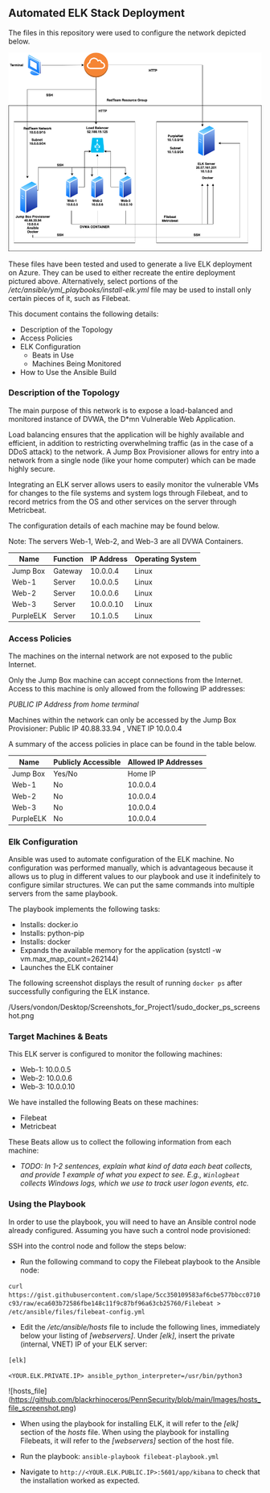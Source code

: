 

## Automated ELK Stack Deployment

The files in this repository were used to configure the network depicted below.


![ELK Diagram](https://github.com/blackrhinoceros/PennSecurity/blob/main/Diagrams/ELK2.png)


These files have been tested and used to generate a live ELK deployment on Azure. They can be used to either recreate the entire deployment pictured above. Alternatively, select portions of the _/etc/ansible/yml_playbooks/install-elk.yml_  file may be used to install only certain pieces of it, such as Filebeat.


This document contains the following details:
- Description of the Topology
- Access Policies
- ELK Configuration
  - Beats in Use
  - Machines Being Monitored
- How to Use the Ansible Build


### Description of the Topology

The main purpose of this network is to expose a load-balanced and monitored instance of DVWA, the D*mn Vulnerable Web Application.

Load balancing ensures that the application will be highly available and efficient, in addition to restricting overwhelming traffic (as in the case of a DDoS attack) to the network. A Jump Box Provisioner allows for entry into a network from a single node (like your home computer) which can be made highly secure.

Integrating an ELK server allows users to easily monitor the vulnerable VMs for changes to the file systems and system logs through Filebeat, and to record metrics from the OS and other services on the server through Metricbeat.

The configuration details of each machine may be found below.

Note: The servers Web-1, Web-2, and Web-3 are all DVWA Containers.

| Name          | Function | IP Address | Operating System |
|---------------|----------|------------|------------------|
| Jump Box      | Gateway  | 10.0.0.4   | Linux            |
| Web-1         | Server   | 10.0.0.5   | Linux            |
| Web-2         | Server   | 10.0.0.6   | Linux            |
| Web-3         | Server   | 10.0.0.10  | Linux            |
| PurpleELK     | Server   | 10.1.0.5   | Linux            |



### Access Policies

The machines on the internal network are not exposed to the public Internet. 

Only the Jump Box machine can accept connections from the Internet. Access to this machine is only allowed from the following IP addresses:

_PUBLIC IP Address from home terminal_

Machines within the network can only be accessed by the Jump Box Provisioner: Public IP 40.88.33.94 , VNET IP 10.0.0.4

A summary of the access policies in place can be found in the table below.

| Name       | Publicly Accessible | Allowed IP Addresses |
|------------|---------------------|----------------------|
| Jump Box   | Yes/No              | Home IP              |
| Web-1      | No                  | 10.0.0.4             |
| Web-2      | No                  | 10.0.0.4             |
| Web-3      | No                  | 10.0.0.4             |
| PurpleELK  | No                  | 10.0.0.4             |



### Elk Configuration

Ansible was used to automate configuration of the ELK machine. No configuration was performed manually, which is advantageous because it allows us to plug in different values to our playbook and use it indefinitely to configure similar structures. We can put the same commands into multiple servers from the same playbook.

The playbook implements the following tasks:

* Installs: docker.io
* Installs: python-pip
* Installs: docker
* Expands the available memory for the application (systctl -w vm.max_map_count=262144)
* Launches the ELK container


The following screenshot displays the result of running `docker ps` after successfully configuring the ELK instance.

/Users/vondon/Desktop/Screenshots_for_Project1/sudo_docker_ps_screenshot.png



### Target Machines & Beats
This ELK server is configured to monitor the following machines:

* Web-1: 10.0.0.5
* Web-2: 10.0.0.6
* Web-3: 10.0.0.10

We have installed the following Beats on these machines:

* Filebeat
* Metricbeat


These Beats allow us to collect the following information from each machine:
- _TODO: In 1-2 sentences, explain what kind of data each beat collects, and provide 1 example of what you expect to see. E.g., `Winlogbeat` collects Windows logs, which we use to track user logon events, etc._

### Using the Playbook
In order to use the playbook, you will need to have an Ansible control node already configured. Assuming you have such a control node provisioned: 

SSH into the control node and follow the steps below:
- Run the following command to copy the Filebeat playbook to the Ansible node: 

```curl https://gist.githubusercontent.com/slape/5cc350109583af6cbe577bbcc0710c93/raw/eca603b72586fbe148c11f9c87bf96a63cb25760/Filebeat > /etc/ansible/files/filebeat-config.yml ```

- Edit the _/etc/ansible/hosts_ file to include the following lines, immediately below your listing of _[webservers]_. Under _[elk]_, insert the private (internal, VNET) IP of your ELK server:

```[elk]```

```<YOUR.ELK.PRIVATE.IP> ansible_python_interpreter=/usr/bin/python3 ``` 

![hosts_file] (https://github.com/blackrhinoceros/PennSecurity/blob/main/Images/hosts_file_screenshot.png)

* When using the playbook for installing ELK, it will refer to the _[elk]_ section of the _hosts_ file. When using the playbook for installing Filebeats, it will refer to the _[webservers]_ section of the host file.

* Run the playbook:
``` ansible-playbook filebeat-playbook.yml ```
* Navigate to ```http://<YOUR.ELK.PUBLIC.IP>:5601/app/kibana``` to check that the installation worked as expected.


